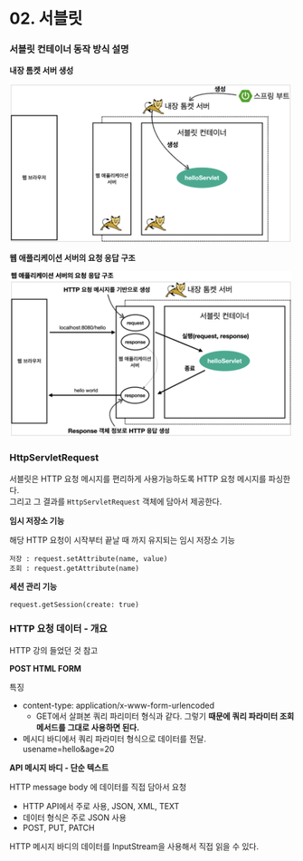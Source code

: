 # 02. 서블릿
### 서블릿 컨테이너 동작 방식 설명

**내장 톰켓 서버 생성**

<img src="/document/servlet/img/1.png" width="500px;" />

**웹 애플리케이션 서버의 요청 응답 구조**

<img src="/document/servlet/img/2.png" width="500px;" />

### HttpServletRequest

서블릿은 HTTP 요청 메시지를 편리하게 사용가능하도록 HTTP 요청 메시지를 파싱한다.<br>
그리고 그 결과를 `HttpServletRequest` 객체에 담아서 제공한다.<br>

**임시 저장소 기능**

해당 HTTP 요청이 시작부터 끝날 때 까지 유지되는 임시 저장소 기능

```
저장 : request.setAttribute(name, value)
조회 : request.getAttribute(name)
```

**세션 관리 기능**

```
request.getSession(create: true)
```

### HTTP 요청 데이터 - 개요
HTTP 강의 들었던 것 참고

**POST HTML FORM**

특징
- content-type: application/x-www-form-urlencoded
    - GET에서 살펴본 쿼리 파리미터 형식과 같다. 그렇기 **때문에 쿼리 파라미터 조회 메서드를 그대로 사용하면 된다.**
- 메시디 바디에서 쿼리 파라미터 형식으로 데이터를 전달. usename=hello&age=20

**API 메시지 바디 - 단순 텍스트**

HTTP message body 에 데이터를 직접 담아서 요청
- HTTP API에서 주로 사용, JSON, XML, TEXT
- 데이터 형식은 주로 JSON 사용
- POST, PUT, PATCH

HTTP 메시지 바디의 데이터를 InputStream을 사용해서 직접 읽을 수 있다.
